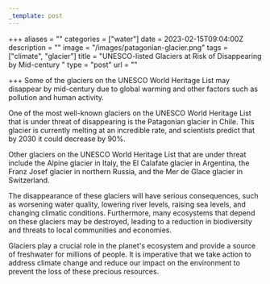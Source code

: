 ```yaml
---
_template: post
---
```





+++
aliases = ""
categories = ["water"]
date = 2023-02-15T09:04:00Z
description = ""
image = "/images/patagonian-glacier.png"
tags = ["climate", "glacier"]
title = "UNESCO-listed Glaciers at Risk of Disappearing by Mid-century "
type = "post"
url = ""

+++
Some of the glaciers on the UNESCO World Heritage List may disappear by mid-century due to global warming and other factors such as pollution and human activity.

One of the most well-known glaciers on the UNESCO World Heritage List that is under threat of disappearing is the Patagonian glacier in Chile. This glacier is currently melting at an incredible rate, and scientists predict that by 2030 it could decrease by 90%.

Other glaciers on the UNESCO World Heritage List that are under threat include the Alpine glacier in Italy, the El Calafate glacier in Argentina, the Franz Josef glacier in northern Russia, and the Mer de Glace glacier in Switzerland.

The disappearance of these glaciers will have serious consequences, such as worsening water quality, lowering river levels, raising sea levels, and changing climatic conditions. Furthermore, many ecosystems that depend on these glaciers may be destroyed, leading to a reduction in biodiversity and threats to local communities and economies.

Glaciers play a crucial role in the planet's ecosystem and provide a source of freshwater for millions of people. It is imperative that we take action to address climate change and reduce our impact on the environment to prevent the loss of these precious resources.
